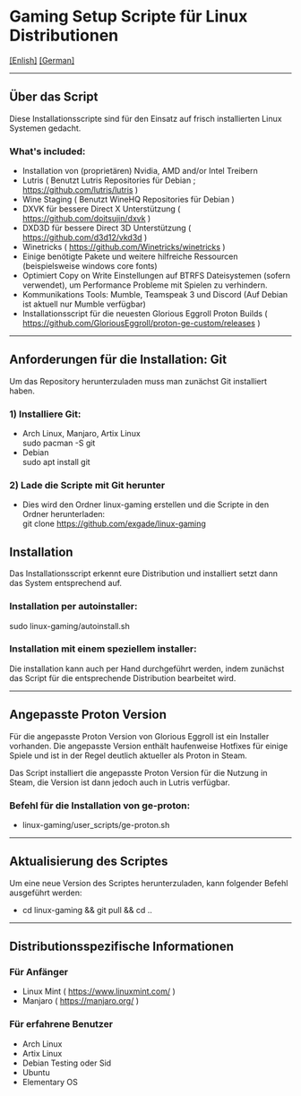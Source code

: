 # Gaming Setup Scripte für Linux Distributionen
[[Enlish]](README.md) [[German]](README_de.md)

---

## Über das Script

Diese Installationsscripte sind für den Einsatz auf frisch installierten Linux Systemen gedacht.

### What's included:

* Installation von (proprietären) Nvidia, AMD and/or Intel Treibern
* Lutris ( Benutzt Lutris Repositories für Debian ; https://github.com/lutris/lutris )
* Wine Staging ( Benutzt WineHQ Repositories für Debian )
* DXVK für bessere Direct X Unterstützung ( https://github.com/doitsujin/dxvk )
* DXD3D für bessere Direct 3D Unterstützung ( https://github.com/d3d12/vkd3d )
* Winetricks ( https://github.com/Winetricks/winetricks )
* Einige benötigte Pakete und weitere hilfreiche Ressourcen (beispielsweise windows core fonts)
* Optimiert Copy on Write Einstellungen auf BTRFS Dateisystemen (sofern verwendet), um Performance Probleme mit Spielen zu verhindern.
* Kommunikations Tools: Mumble, Teamspeak 3 und Discord (Auf Debian ist aktuell nur Mumble verfügbar)
* Installationsscript für die neuesten Glorious Eggroll Proton Builds ( https://github.com/GloriousEggroll/proton-ge-custom/releases )

---

## Anforderungen für die Installation: Git

Um das Repository herunterzuladen muss man zunächst Git installiert haben.

### 1) Installiere Git:
* Arch Linux, Manjaro, Artix Linux  
    sudo pacman -S git
* Debian  
    sudo apt install git

### 2) Lade die Scripte mit Git herunter
* Dies wird den Ordner linux-gaming erstellen und die Scripte in den Ordner herunterladen:  
    git clone https://github.com/exgade/linux-gaming

## Installation

Das Installationsscript erkennt eure Distribution und installiert setzt dann das System entsprechend auf.

### Installation per autoinstaller:
sudo linux-gaming/autoinstall.sh

### Installation mit einem speziellem installer:
Die installation kann auch per Hand durchgeführt werden, indem zunächst das Script für die entsprechende Distribution bearbeitet wird.

---

## Angepasste Proton Version

Für die angepasste Proton Version von Glorious Eggroll ist ein Installer vorhanden. Die angepasste Version enthält haufenweise Hotfixes für einige Spiele und ist in der Regel deutlich aktueller als Proton in Steam.

Das Script installiert die angepasste Proton Version für die Nutzung in Steam, die Version ist dann jedoch auch in Lutris verfügbar.

### Befehl für die Installation von ge-proton:
* linux-gaming/user_scripts/ge-proton.sh

---

## Aktualisierung des Scriptes

Um eine neue Version des Scriptes herunterzuladen, kann folgender Befehl ausgeführt werden:

* cd linux-gaming && git pull && cd ..

---

## Distributionsspezifische Informationen

### Für Anfänger
* Linux Mint ( https://www.linuxmint.com/ )
* Manjaro ( https://manjaro.org/ )

### Für erfahrene Benutzer
* Arch Linux
* Artix Linux
* Debian Testing oder Sid
* Ubuntu
* Elementary OS
